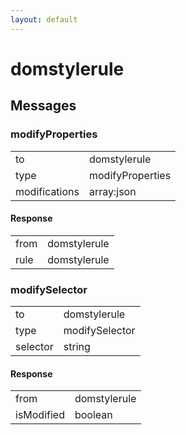 ```yaml
---
layout: default
---
```


# domstylerule #

## Messages ##

### modifyProperties ###

<table>

<tr>
<td>to</td>
<td>domstylerule</td>
</tr>

<tr>
<td>type</td>
<td>modifyProperties</td>
</tr>

<tr>
<td>modifications</td>
<td>array:json</td>
</tr>

</table>

#### Response ####

<table>

<tr>
<td>from</td>
<td>domstylerule</td>
</tr>

<tr>
<td>rule</td>
<td>domstylerule</td>
</tr>

</table>

### modifySelector ###

<table>

<tr>
<td>to</td>
<td>domstylerule</td>
</tr>

<tr>
<td>type</td>
<td>modifySelector</td>
</tr>

<tr>
<td>selector</td>
<td>string</td>
</tr>

</table>

#### Response ####

<table>

<tr>
<td>from</td>
<td>domstylerule</td>
</tr>

<tr>
<td>isModified</td>
<td>boolean</td>
</tr>

</table>
